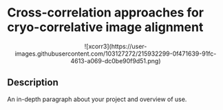 # Cross-correlation approaches for cryo-correlative image alignment

<div align="center">
![xcorr3](https://user-images.githubusercontent.com/103127272/215932299-0f471639-91fc-4613-a069-dc0be90f9d51.png)
</div>

## Description

An in-depth paragraph about your project and overview of use.
